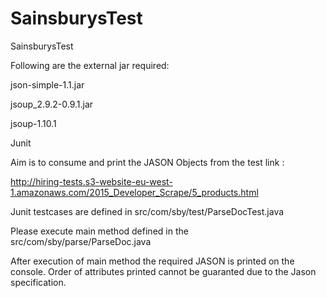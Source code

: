 # SainsburysTest
SainsburysTest

Following are the external jar required:

json-simple-1.1.jar

jsoup_2.9.2-0.9.1.jar

jsoup-1.10.1

Junit



Aim is to consume and print the JASON Objects from the test link :

http://hiring-tests.s3-website-eu-west-1.amazonaws.com/2015_Developer_Scrape/5_products.html

Junit testcases are defined in src/com/sby/test/ParseDocTest.java

Please execute main method defined in the src/com/sby/parse/ParseDoc.java

After execution of main method the required JASON is printed on the console.
Order of attributes printed cannot be guaranted due to the Jason specification.



